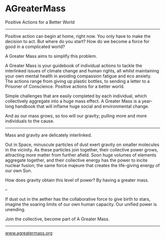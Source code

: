 # AGreaterMass

Positive Actions for a Better World


- - -


Positive action can begin at home, right now.  You only have to make the decision to act.  But where do you start?  How do we become a force for good in a complicated world?

A Greater Mass aims to simplify this problem.

A Greater Mass is your guidebook of individual actions to tackle the interlinked issues of climate change and human rights, all whilst maintaining your own mental health in avoiding compassion fatigue and eco anxiety.  The actions range from giving up plastic bottles, to sending a letter to a Prisoner of Conscience.  Positive actions for a better world.

Simple challenges that are easily completed by each individual, which collectively aggregate into a huge mass effect.  A Greater Mass is a year-long handbook that will inflame huge social and environmental change.

And as our mass grows, so too will our gravity; pulling more and more individuals to the cause.


- - -


Mass and gravity are delicately interlinked.

Out in Space, minuscule particles of dust exert gravity on smaller molecules in the vicinity.  As these particles join together, their collective power grows, attracting more matter from further afield.  Soon huge volumes of elements aggregate together, and their collective energy has the power to incite nuclear fusion; the same force majeure that creates the life-giving energy of our own Sun.

How does gravity obtain this level of power?  By having a greater mass.

–

If dust out in the aether has the collaborative force to give birth to stars, imagine the soaring limits of our own human capacity.  Our unified power is unending.

Join the collective, become part of A Greater Mass.


- - -


www.agreatermass.org
